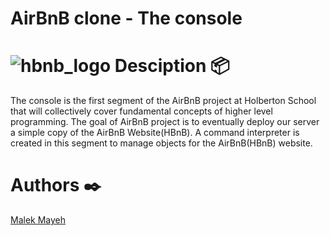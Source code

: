 # AirBnB clone - The console
![hbnb_logo](https://user-images.githubusercontent.com/31927278/195620241-be19cc9d-7bda-4120-bdc4-baa3333882b3.png)
Desciption :package:
======
The console is the first segment of the AirBnB project at Holberton School that will collectively cover fundamental concepts of higher level programming. The goal of AirBnB project is to eventually deploy our server a simple copy of the AirBnB Website(HBnB). A command interpreter is created in this segment to manage objects for the AirBnB(HBnB) website.



Authors ✒️
======
[Malek Mayeh](https://github.com/malekje)
